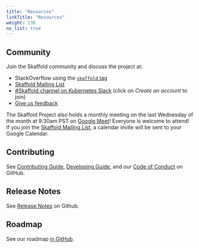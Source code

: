 ```yaml
---
title: "Resources"
linkTitle: "Resources"
weight: 130
no_list: true
---
```


## Community

Join the Skaffold community and discuss the project at:

* StackOverflow using the [`skaffold` tag](https://stackoverflow.com/questions/tagged/skaffold)
* [Skaffold Mailing List]
* [#Skaffold channel on Kubernetes Slack](https://kubernetes.slack.com/messages/CABQMSZA6/) (click on _Create an account_ to join)
* [Give us feedback](feedback)

The Skaffold Project also holds a monthly meeting on the last
Wednesday of the month at 9:30am PST on [Google Meet](https://meet.google.com/tje-kwpx-ixv)!
Everyone is welcome to attend!  If you join the [Skaffold Mailing List],
a calendar invite will be sent to your Google Calendar.

[Skaffold Mailing List]: https://groups.google.com/forum#!forum/skaffold-users

## Contributing

See [Contributing Guide](https://github.com/GoogleContainerTools/skaffold/blob/master/CONTRIBUTING.md),
[Developing Guide](https://github.com/GoogleContainerTools/skaffold/blob/master/DEVELOPMENT.md),
and our [Code of Conduct](https://github.com/GoogleContainerTools/skaffold/blob/master/code-of-conduct.md)
on GitHub.

## Release Notes

See [Release Notes](https://github.com/GoogleContainerTools/skaffold/blob/master/CHANGELOG.md) on Github.

## Roadmap

See our roadmap [in GitHub](https://github.com/GoogleContainerTools/skaffold/blob/master/ROADMAP.md).
